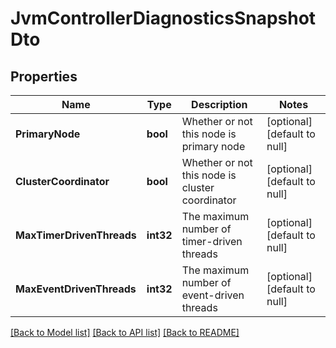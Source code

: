 # JvmControllerDiagnosticsSnapshotDto

## Properties
Name | Type | Description | Notes
------------ | ------------- | ------------- | -------------
**PrimaryNode** | **bool** | Whether or not this node is primary node | [optional] [default to null]
**ClusterCoordinator** | **bool** | Whether or not this node is cluster coordinator | [optional] [default to null]
**MaxTimerDrivenThreads** | **int32** | The maximum number of timer-driven threads | [optional] [default to null]
**MaxEventDrivenThreads** | **int32** | The maximum number of event-driven threads | [optional] [default to null]

[[Back to Model list]](../README.md#documentation-for-models) [[Back to API list]](../README.md#documentation-for-api-endpoints) [[Back to README]](../README.md)


